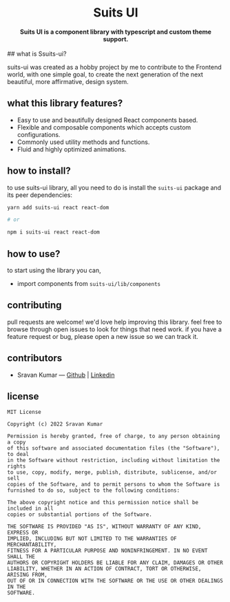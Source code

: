 <div align="center">
    <h1>Suits UI</h1>
    <strong>Suits UI is a component library with typescript and custom theme support.</strong>
</div>
<br>
## what is Ssuits-ui?

suits-ui was created as a hobby project by me to contribute to the Frontend world, with one simple goal, to create the next generation of the next beautiful, more affirmative, design system.

## what this library features?

-   Easy to use and beautifully designed React components based.
-   Flexible and composable components which accepts custom configurations.
-   Commonly used utility methods and functions.
-   Fluid and highly optimized animations.

## how to install?

to use suits-ui library, all you need to do is install the `suits-ui` package and its peer dependencies:

```sh
yarn add suits-ui react react-dom

# or

npm i suits-ui react react-dom
```

## how to use?

to start using the library you can,

-   import components from `suits-ui/lib/components`

## contributing

pull requests are welcome! we'd love help improving this library. feel free to browse through open issues to look for things that need work. if you have a feature request or bug, please open a new issue so we can track it.

## contributors

-   Sravan Kumar — [Github](https://github.com/Sravan2305) | [Linkedin](https://www.linkedin.com/in/sravankumar23/)

## license

```
MIT License

Copyright (c) 2022 Sravan Kumar

Permission is hereby granted, free of charge, to any person obtaining a copy
of this software and associated documentation files (the "Software"), to deal
in the Software without restriction, including without limitation the rights
to use, copy, modify, merge, publish, distribute, sublicense, and/or sell
copies of the Software, and to permit persons to whom the Software is
furnished to do so, subject to the following conditions:

The above copyright notice and this permission notice shall be included in all
copies or substantial portions of the Software.

THE SOFTWARE IS PROVIDED "AS IS", WITHOUT WARRANTY OF ANY KIND, EXPRESS OR
IMPLIED, INCLUDING BUT NOT LIMITED TO THE WARRANTIES OF MERCHANTABILITY,
FITNESS FOR A PARTICULAR PURPOSE AND NONINFRINGEMENT. IN NO EVENT SHALL THE
AUTHORS OR COPYRIGHT HOLDERS BE LIABLE FOR ANY CLAIM, DAMAGES OR OTHER
LIABILITY, WHETHER IN AN ACTION OF CONTRACT, TORT OR OTHERWISE, ARISING FROM,
OUT OF OR IN CONNECTION WITH THE SOFTWARE OR THE USE OR OTHER DEALINGS IN THE
SOFTWARE.

```
